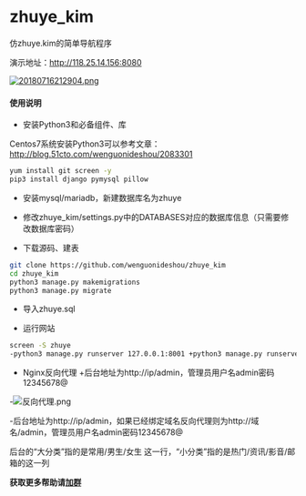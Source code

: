 # zhuye_kim
仿zhuye.kim的简单导航程序

演示地址：http://118.25.14.156:8080

[![20180716212904.png](https://i.loli.net/2018/07/16/5b4c9efbf04ca.png)](https://i.loli.net/2018/07/16/5b4c9efbf04ca.png)

#### 使用说明 ####


- 安装Python3和必备组件、库

Centos7系统安装Python3可以参考文章：http://blog.51cto.com/wenguonideshou/2083301

```bash
yum install git screen -y
pip3 install django pymysql pillow
```

- 安装mysql/mariadb，新建数据库名为zhuye

- 修改zhuye_kim/settings.py中的DATABASES对应的数据库信息（只需要修改数据库密码）

- 下载源码、建表

```bash
git clone https://github.com/wenguonideshou/zhuye_kim
cd zhuye_kim
python3 manage.py makemigrations
python3 manage.py migrate
```

- 导入zhuye.sql

- 运行网站
```bash
screen -S zhuye
-python3 manage.py runserver 127.0.0.1:8001	+python3 manage.py runserver 0.0.0.0:80
 ```
 	 
- Nginx反向代理	+后台地址为http://ip/admin，管理员用户名admin密码12345678@

-![反向代理.png](https://i.loli.net/2018/07/17/5b4df8524ab67.png)	

-后台地址为http://ip/admin，如果已经绑定域名反向代理则为http://域名/admin，管理员用户名admin密码12345678@


后台的“大分类”指的是常用/男生/女生 这一行，“小分类”指的是热门/资讯/影音/邮箱的这一列

**获取更多帮助请[加群](http://shang.qq.com/wpa/qunwpa?idkey=d119da6023cc49729a61139ca4b8bb0ee770d8d9a89383939c4a45159f82bc6d)**
